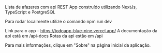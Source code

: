 Lista de afazeres com api REST
App construído utilizando NextJs, TypeScript e PostgreSQL

Para rodar localmente utilize o comando
npm run dev

Link para o app - https://todoapp-blue-nine.vercel.app/
A documentação da api está em /api-docs
Rotas da api estão em /api

Para mais informações, clique em "Sobre" na página inicial da aplicação.
